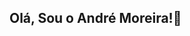## Olá, Sou o André Moreira!👋 

<!--
**andtps/andtps** is a ✨ _special_ ✨ repository because its `README.md` (this file) appears on your GitHub profile.

Here are some ideas to get you started:

- 🔭 No momento estou trabalhando como programador
- 🌱 VueJs, React e Python
- 🤔 Pronomes: Ele/dele

